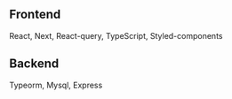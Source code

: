 ## Frontend

React, Next, React-query, TypeScript, Styled-components

## Backend

Typeorm, Mysql, Express
